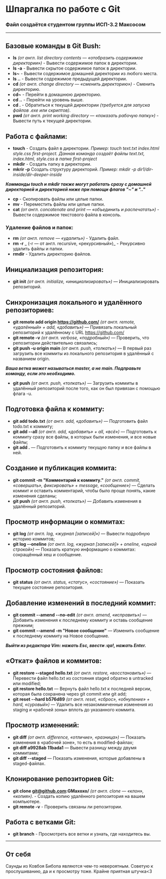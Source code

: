 # Шпаргалка по работе с Git<br>
### Файл создаётся студентом группы ИСП-3.2 Максосом<br>
---
## Базовые команды в Git Bush:<br>
* **ls** _(от англ. list directory contents — «отобразить содержимое директории»)_ - Вывести содержимое папок в директории.<br>
* **ls -a** - Вывести скрытое содержимое папок в директории.<br>
* **ls~** - Вывести содержимое домашней директории из любого места.<br>
* **ls ..** - Вывести содрежимое предыдущей директории.<br>
* **cd** _(от англ. change directory — «сменить директорию»)_ - Сменить директорию.<br>
* **cd~** - Перейти в домашнюю директорию.<br>
* **cd ..** - Перейти на уровень выше.<br>
* **cd .** - Обратиться к текущей директории _(требуется для запуска файлов .exe или скриптов)_.<br>
* **pwd** _(от англ. print working directory — «показать рабочую папку»)_ - Вывести путь к текущей директории.<br>

## Работа с файлами:<br>
* **touch** - Создать файл в директории. _Пример: touch text.txt index.html style.css first-project. Данная команда создаёт файлы text.txt, index.html, style.css в папке first-project_<br>
* **mkdir** - Создать папку в директории.
* **mkrir -p** Создать структуру директорий. _Пример: mkdir -p dir1/dir-inside/dir-deeper-inside_<br>

**_Комманды touch и mkdir также могут работать сразу с домашней директорией и директорией ниже при помощи флагов "~" и ".."_**<br>

* **cp** - Скопировать файлы или целые папки.<br>
* **mv** - Переместить файлы или целые папки.<br>
* **cat** _(от англ. concatenate and print — «объединить и распечатать»)_ - Вывести содержимое текстового файла в консоль.<br>

### Удаление файлов и папок:<br>
* **rm** _(от англ. remove — «удалить»)_ - Удалить файл.<br>
* **rm -r** _ (-r — от англ. recursive, «рекурсивный»)_ - Рекурсивно удалить файлы и папки.<br>
* **rmdir** - Удалить директорию файлов.<br>

## Инициализация репозитория:<br>
* **git init** _(от англ. initialize, «инициализировать»)_ — Инициализировать репозиторий.<br>

## Синхронизация локального и удалённого репозиториев:<br>
* **git remote add origin https://github.com/** _(от англ. remote, «удалённый» + add, «добавить»)_ — Привязать локальный репозиторий к удалённому с URL https://github.com/<br>
* **git remote -v** _(от англ. verbose, «подробный»)_ — Проверить, что репозитории действительно связались;<br>
* **git push -u origin main** _(от англ. push, «толкать»)_ — В первый раз загрузить все коммиты из локального репозитория в удалённый с названием origin.<br>

**_Ваша ветка может называться master, а не main. Подправьте команду, если это необходимо._**<br>

* **git push** _(от англ. push, «толкать»)_ — Загрузить коммиты в удалённый репозиторий после того, как он был привязан с помощью флага -u.<br>

## Подготовка файла к коммиту:<br>
* **git add todo.txt** _(от англ. add, «добавить»)_ — Подготовить файл todo.txt к коммиту;<br>
* **git add --all** _(от англ. add, «добавить» + all, «всё»)_ — Подготовить к коммиту сразу все файлы, в которых были изменения, и все новые файлы;<br>
* **git add .** — Подготовить к коммиту текущую папку и все файлы в ней.<br>

## Создание и публикация коммита:<br>
* **git commit -m "Комментарий к коммиту."** _(от англ. commit, «совершать», фиксировать» + message, «сообщение»)_ — Сделать коммит и оставить комментарий, чтобы было проще понять, какие изменения сделаны;<br>
* **git push** _(от англ. push, «толкать»)_ — Добавить изменения в удалённый репозиторий.<br>

## Просмотр информации о коммитах:<br>
* **git log** _(от англ. log, «журнал [записей]»)_ — Вывести подробную историю коммитов;<br>
* **git log --oneline** _(от англ. log, «журнал [записей]» + oneline, «одной строкой»)_ — Показать краткую информацию о коммитах: сокращённый хеш и сообщение.<br>

## Просмотр состояния файлов:<br>
* **git status** _(от англ. status, «статус», «состояние»)_ — Показать текущее состояние репозитория.<br>

## Добавление изменений в последний коммит:<br>
* **git commit --amend --no-edit** _(от англ. amend, «исправить»)_ — Добавить изменения к последнему коммиту и оставь сообщение прежним;<br>
* **git commit --amend -m "Новое сообщение"** — Изменить сообщение к последнему коммиту на Новое сообщение.<br>

**_Выйти из редактора Vim: нажать Esc, ввести :qa!, нажать Enter._**

## «Откат» файлов и коммитов:<br>
* **git restore --staged hello.txt** _(от англ. restore, «восстановить»)_ — Перевести файл hello.txt из состояния staged обратно в untracked или modified;<br>
* **git restore hello.txt** — Вернуть файл hello.txt к последней версии, которая была сохранена через git commit или git add;<br>
* **git reset --hard b576d89** _(от англ. reset, «сброс», «обнуление» + hard, «суровый»)_ — Удалить все незакоммиченные изменения из staging и «рабочей зоны» вплоть до указанного коммита.<br>

## Просмотр изменений:<br>
* **git diff** _(от англ. difference, «отличие», «разница»)_ — Показать изменения в «рабочей зоне», то есть в modified-файлах;<br>
* **git diff a9928ab 11bada1** — Вывести разницу между двумя коммитами;<br>
* **git diff --staged** — Показать изменения, которые добавлены в staged-файлах.<br>

## Клонирование репозиториев Git:<br>
* **git clone git@github.com:GMaxoxo/** _(от англ. clone — «клон», «копия»)._ - Создать копию удалённого репозитория на вашем компьютере.<br>
* **git remote -v** - Проверить связаны ли репозитории.<br>

## Работа с ветками Git:<br>
* **git branch** - Просмотреть все ветки и узнать, где находитесь вы.<br>
---

## От себя<br>
Саунды из Ковбоя Бибопа являются чем-то невероятным. Советую к прослушиванию, да и к просмотру тоже. Крайне приятная штучка<3